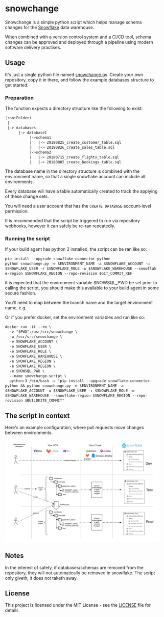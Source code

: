 # snowchange
Snowchange is a simple python script which helps manage schema changes for the [Snowflake](https://www.snowflake.com/) data warehouse.

When combined with a version control system and a CI/CD tool, schema changes can be approved and deployed through a pipeline using modern software delivery practises.

## Usage

It's just a single python file named [snowchange.py](snowchange.py). Create your own repository, copy it in there, and follow the example databases structure to get started.

### Preparation

The function expects a directory structure like the following to exist:
```
(rootFolder)
 |
 |-> databases
      |-> database1
           |->schema1
           |   |-> 20180825_create_customer_table.sql
           |   |-> 20180826_create_sales_table.sql
           |->schema2
           |   |-> 20180715_create_flights_table.sql
           |   |-> 20180805_create_bookings_table.sql
```

The database name in the directory structure is combined with the environment name, so that a single snowflake  account can include all environments.

Every database will have a table automatically created to track the applying of these change sets.

You will need a user account that has the ```CREATE DATABASE``` account-level permission. 

It is recommended that the script be triggered to run via repository webhooks, however it can safely be re-ran repeatedly.

### Running the script

If your build agent has python 3 installed, the script can be ran like so:
```
pip install --upgrade snowflake-connector-python
python snowchange.py -e $ENVIRONMENT_NAME -a $SNOWFLAKE_ACCOUNT -u $SNOWFLAKE_USER -r $SNOWFLAKE_ROLE -w $SNOWFLAKE_WAREHOUSE --snowflak
e-region $SNOWFLAKE_REGION --repo-revision $GIT_COMMIT_REF
```
it is expected that the environment variable SNOWSQL_PWD be set prior to calling the script, you should make this available to your build agent in some secure fashion.

You'll need to map between the branch name and the target environment name, e.g. 

Or if you prefer docker, set the environment variables and run like so:
```
docker run -it --rm \
  -v "$PWD":/usr/src/snowchange \
  -w /usr/src/snowchange \
  -e SNOWFLAKE_ACCOUNT \
  -e SNOWFLAKE_USER \
  -e SNOWFLAKE_ROLE \
  -e SNOWFLAKE_WAREHOUSE \
  -e SNOWFLAKE_REGION \
  -e SNOWFLAKE_REGION \
  -e SNOWSQL_PWD \
  --name snowchange-script \
  python:3 /bin/bash -c "pip install --upgrade snowflake-connector-python && python snowchange.py -e $ENVIRONMENT_NAME -a $SNOWFLAKE_ACCOUNT -u $SNOWFLAKE_USER -r $SNOWFLAKE_ROLE -w $SNOWFLAKE_WAREHOUSE --snowflake-region $SNOWFLAKE_REGION --repo-revision $BUILDKITE_COMMIT"
```

## The script in context

Here's an example configuration, where pull requests move changes between environments.

![diagram](diagram.png "Diagram")

## Notes

In the interest of safety, if databases/schemas are removed from the repository, they will not automatically be removed in snowflake. The script only giveth, it does not taketh away.

## License

This project is licensed under the MIT License - see the [LICENSE](LICENSE) file for details
